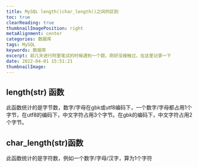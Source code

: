 ```yaml
---
title: MySQL length()char_length()之间的区别
toc: true
clearReading: true
thumbnailImagePosition: right
metaAlignment: center
categories: 数据库
tags: MySQL
keywords: 数据库
excerpt: 前几天进行阿里笔试的时候遇到一个题，刚好没接触过，在这里记录一下
date: 2022-04-01 15:51:21
thumbnailImage:
---
```

<!-- toc -->

## length(str) 函数

此函数统计的是字节数，数字/字母在gbk或utf8编码下，一个数字/字母都占用1个字节，在utf8的编码下，中文字符占用3个字节。在gbk的编码下，中文字符占用2个字节。

## char_length(str)函数

此函数统计的是字符数，例如一个数字/字母/汉字，算为1个字符
